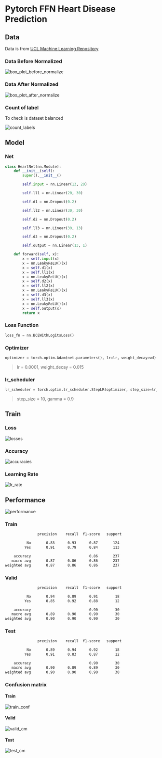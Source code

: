 # Pytorch FFN Heart Disease Prediction

## Data

Data is from [UCL Machine Learning Repository](https://archive.ics.uci.edu/ml/datasets/heart+disease)

### Data Before Normalized
![box_plot_before_normalize](https://github.com/UncleThree0402/PyTorch_FFN_HeartDisease/blob/master/Photo/box_plot_before_normalize.png)

### Data After Normalized
![box_plot_after_normalize](https://github.com/UncleThree0402/PyTorch_FFN_HeartDisease/blob/master/Photo/box_plot_after_normalize.png)

### Count of label
To check is dataset balanced

![count_labels](https://github.com/UncleThree0402/PyTorch_FFN_HeartDisease/blob/master/Photo/count_labels.png)

## Model

### Net
```python
class HeartNet(nn.Module):
    def __init__(self):
        super().__init__()

        self.input = nn.Linear(13, 20)

        self.ll1 = nn.Linear(20, 30)

        self.d1 = nn.Dropout(0.2)

        self.ll2 = nn.Linear(30, 30)

        self.d2 = nn.Dropout(0.2)

        self.ll3 = nn.Linear(30, 13)

        self.d3 = nn.Dropout(0.2)

        self.output = nn.Linear(13, 1)

    def forward(self, x):
        x = self.input(x)
        x = nn.LeakyReLU()(x)
        x = self.d1(x)
        x = self.ll1(x)
        x = nn.LeakyReLU()(x)
        x = self.d2(x)
        x = self.ll2(x)
        x = nn.LeakyReLU()(x)
        x = self.d3(x)
        x = self.ll3(x)
        x = nn.LeakyReLU()(x)
        x = self.output(x)
        return x
```

### Loss Function
```python
loss_fn = nn.BCEWithLogitsLoss()
```

### Optimizer
```python
optimizer = torch.optim.Adam(net.parameters(), lr=lr, weight_decay=wd)
```
>lr = 0.0001, weight_decay = 0.015

### lr_scheduler
```python
lr_scheduler = torch.optim.lr_scheduler.StepLR(optimizer, step_size=lr_step, gamma=lr_gamma)
```
>step_size = 10, gamma = 0.9

## Train

### Loss
![losses](https://github.com/UncleThree0402/PyTorch_FFN_HeartDisease/blob/master/Photo/losses.png)

### Accuracy
![accuracies](https://github.com/UncleThree0402/PyTorch_FFN_HeartDisease/blob/master/Photo/accuracies.png)

### Learning Rate
![lr_rate](https://github.com/UncleThree0402/PyTorch_FFN_HeartDisease/blob/master/Photo/lr_rate.png)

## Performance
![performance](https://github.com/UncleThree0402/PyTorch_FFN_HeartDisease/blob/master/Photo/performance.png)

### Train
```bash
               precision    recall  f1-score   support

          No       0.83      0.93      0.87       124
         Yes       0.91      0.79      0.84       113

    accuracy                           0.86       237
   macro avg       0.87      0.86      0.86       237
weighted avg       0.87      0.86      0.86       237
```

### Valid
```bash
               precision    recall  f1-score   support

          No       0.94      0.89      0.91        18
         Yes       0.85      0.92      0.88        12

    accuracy                           0.90        30
   macro avg       0.89      0.90      0.90        30
weighted avg       0.90      0.90      0.90        30
```

### Test
```bash
               precision    recall  f1-score   support

          No       0.89      0.94      0.92        18
         Yes       0.91      0.83      0.87        12

    accuracy                           0.90        30
   macro avg       0.90      0.89      0.89        30
weighted avg       0.90      0.90      0.90        30
```

### Confusion matrix

#### Train
![train_conf](https://github.com/UncleThree0402/PyTorch_FFN_HeartDisease/blob/master/Photo/train_cm.png)

#### Valid
![valid_cm](https://github.com/UncleThree0402/PyTorch_FFN_HeartDisease/blob/master/Photo/valid_cm.png)

#### Test
![test_cm](https://github.com/UncleThree0402/PyTorch_FFN_HeartDisease/blob/master/Photo/test_cm.png)

